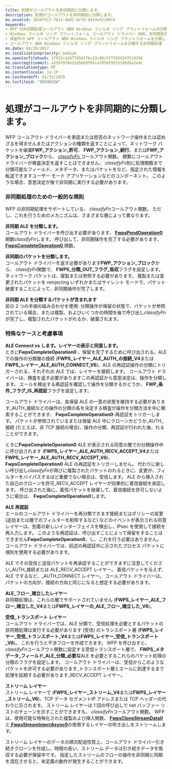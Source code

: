 ```yaml
---
title: 処理がコールアウトを非同期的に分類します。
description: 処理がコールアウトを非同期的に分類します。
ms.assetid: 1026f917-7b21-4b01-8cfd-4d14e92106fe
keywords:
- WFP の非同期処理コールアウト WDK Windows フィルタ リング プラットフォームの分類します。
- Windows フィルタ リング プラットフォーム コールアウト ドライバー WDK、非同期処理のコールアウトを分類します。
- 保留中の WFP コールアウト WDK Windows フィルタ リング プラットフォームを分類します。
- コールアウト WDK Windows フィルタ リング プラットフォームを分類する非同期処理
ms.date: 04/20/2017
ms.localizationpriority: medium
ms.openlocfilehash: 17932ca1577d5817bc23c46c5f7359424751429b
ms.sourcegitcommit: a33b7978e22d5bb9f65ca7056f955319049a2e4c
ms.translationtype: MT
ms.contentlocale: ja-JP
ms.lasthandoff: 01/31/2019
ms.locfileid: "56536334"
---
```

# <a name="processing-classify-callouts-asynchronously"></a>処理がコールアウトを非同期的に分類します。


WFP コールアウト ドライバーを承認または拒否のネットワーク操作または認めざるを得ませんまたはアクションの種類を返すことによって、ネットワーク パケットを破棄**FWP\_アクション\_許可**、 **FWP\_アクション\_続行**、または**FWP\_アクション\_ブロック**から、 [ *classifyFn* ](https://msdn.microsoft.com/library/windows/hardware/ff544890)コールアウト関数。 頻繁にコールアウト ドライバーが検査決定を返すことはできません、 *classifyFn*別に処理関数まで分類可能なフィールド、メタデータ、またはパケットをなど、指定された情報を転送できますユーザー モード アプリケーションなどのコンポーネント。 このような場合、意思決定が後で非同期に実行する必要があります。

### <a name="general-rules-for-asynchronous-processing"></a>非同期処理のための一般的な規則

WFP の非同期処理をサポートしている、 *classifyFn*コールアウト関数。 ただし、これを行うためのメカニズムは、さまざまな層によって異なります。

<a href="" id="asynchronous-ale-classify-------"></a>**非同期 ALE を分類します。**   
コールアウト ドライバーを呼び出す必要があります、 [ **FwpsPendOperation0** ](https://msdn.microsoft.com/library/windows/hardware/ff551199)関数*classifyFn*します。 呼び出して、非同期操作を完了する必要があります、 [ **FwpsCompleteOperation0** ](https://msdn.microsoft.com/library/windows/hardware/ff551152)関数。

<a href="" id="asynchronous-packet-classify-------"></a>**非同期のパケットを分類します。**   
コールアウト ドライバーを返す必要があります**FWP\_アクション\_ブロック**から、 *classifyFn*関数で、 **FWPS\_分類\_OUT\_フラグ\_吸収**フラグを設定します。 ネットワーク パケットは、複製または参照する必要があります。 複製または変更されたパケットを reinjecting いずれかまたはサイレント モードで、パケット破棄することによって、非同期操作が完了します。

<a href="" id="asynchronous-ale-classify-that-includes-packets-------"></a>**非同期 ALE を分類するパケットが含まれます**   
前の 2 つの手順の組み合わせを使用: 分類操作が保留の状態で、パケットが参照されている場合、または複製、およびいくつかの時間を後で呼び出し*classifyFn*が完了し、複製されたパケットがれるか、破棄されます。

### <a name="special-cases-and-considerations"></a>特殊なケースと考慮事項

<a href="" id="ale-connect-vs--receive-accept-layers-------"></a>**ALE Connect vs します。レイヤーの表示と同意します。**   
ときに**FwpsCompleteOperation0** 、保留を完了するために呼び出される、ALE での操作の分類層の接続 (**FWPS\_レイヤー\_ALE\_AUTH\_の接続\_V4**または**FWPS\_レイヤー\_ALE\_AUTH\_CONNECT\_V6**)、ALE の再認証操作の分類にトリガーされる、それぞれの ALE では、レイヤーを接続します。 コールアウト ドライバーは、検査を返す必要がありますこの再認証から意思決定は、操作を分類します。 エールを検出する再認証を確認して操作を分類するかどうか、 **FWP\_条件\_フラグ\_IS\_再認証**フラグを設定します。

コールアウト ドライバーは、各保留 ALE の一意の状態を維持する必要があります\_AUTH\_接続などの操作の分類の各を決定する検査が操作を分類方法を中に検索することができます、 **FwpsCompleteOperation0**-再認証をトリガーします。 パケットが参照されているまたは保留 ALE 中にクローンかどうか\_AUTH\_接続 (たとえば、非 TCP 接続の場合)、操作の分類、再認証が行われた後、れることができます。

ときに**FwpsCompleteOperation0** ALE が表示される同意の層での分類操作中に呼び出されます (**FWPS\_レイヤー\_ALE\_AUTH\_RECV\_ACCEPT\_V4**または**FWPS\_レイヤー\_ALE\_AUTH\_RECV\_ACCEPT\_V6**)、 **FwpsCompleteOperation0** ALE の再認証をトリガーしません。 代わりに新しい呼び出し*classifyFn*が再びに複製されたパケットのれるときに、変更が、フィルターをバイパスするほど重要でない場合は、受信します。 ALE から挿入された自己のクローンを許可\_RECV\_ACCEPT レイヤーが効果的に着信接続を承認します。 呼び出された後に、着信パケットを破棄して、着信接続を許可しないように場合は、 **FwpsCompleteOperation0**します。

<a href="" id="ale-reauthorization-------"></a>**ALE 再認証**   
エールのコールアウト ドライバーを再分類できます接続またはポリシーの変更 (追加または層でのフィルターを削除するなど) などのイベントが表示される同意レイヤーは、到着の新しいインターフェイスを検出し、IPsec を使用して接続を再入力します。 このような再認証は、呼び出すことによって保留をすることはできません**FwpsCompleteOperation0**、し、これを行う必要はありません。 コールアウト ドライバーでは、前述の再認証中に示されたプロセス パケットに規則を使用する必要があります。

ALE でその受信と送信パケットを再承認することができますに注意してください\_AUTH\_接続または ALE\_RECV\_ACCEPT レイヤー。 着信パケットを与えず、ALE でするなど、\_AUTH\_CONNECT レイヤー。 コールアウト ドライバーは、パケットの方向が、接続の方向と同じになると想定する必要があります。

<a href="" id="ale-flow-established-layers-------"></a>**ALE\_フロー\_確立したレイヤー**   
非同期処理は、これらの層でサポートされていません (**FWPS\_レイヤー\_ALE\_フロー\_確立した\_V4**または**FWPS\_レイヤーの\_ALE\_フロー\_確立した\_V6**)。

<a href="" id="inbound-transport-layers-------"></a>**受信\_トランスポート レイヤー**   
コールアウト ドライバーでは、ALE 分類で、受信処理を必要とするパケットの非同期処理は実行する必要があります (受信) のトランスポート層 (**FWPS\_レイヤー\_受信\_トランスポート\_V4**または**FWPS\_レイヤー\_受信\_トランスポート\_V6**)。 これを行うと干渉フローを作成できます。 WFP を呼び出すと、 *classifyFn*コールアウト関数に設定する受信トランスポート層で、 **FWPS\_メタデータ\_フィールド\_ALE\_分類\_必要な**ALE を必要とするこれらのパケット処理の分類のフラグを設定します。 コールアウト ドライバーは、受信からこのようなパケットを許可する必要があります\_トランスポート層とエールに到達するまで処理を延期する必要があります\_RECV\_ACCEPT レイヤー。

<a href="" id="stream-layers-------"></a>**ストリーム レイヤー**   
ストリーム レイヤーで (**FWPS\_レイヤー\_ストリーム\_V4**または**FWPS\_レイヤー\_ストリーム\_V6**)、TCP データ セグメントIP アドレスまたは TCP ヘッダーの代わりに示されます。 ストリーム レイヤーは 1 回の呼び出しで net バッファー リストのチェーンを示すことができますも、 *classifyFn*コールアウト関数。 WFP は、使用可能な特殊化された複製および挿入関数、 [ **FwpsCloneStreamData0** ](https://msdn.microsoft.com/library/windows/hardware/ff551149)と[ **FwpsStreamInjectAsync0**](https://msdn.microsoft.com/library/windows/hardware/ff551213)の使用するレイヤーの吹き出しをストリームします。

ストリーム レイヤーのデータの順次配送性質上、コールアウト ドライバー引き続きクローンを作成し、時間の長い、ストリーム データは引き続きデータを吸収する必要が保留中です。 指定したストリームのフローの操作を非同期と同期を混在させると、未定義の動作が発生することができます。

 

 





